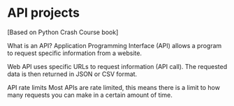 # API projects

[Based on Python Crash Course book]

What is an API?
Application Programming Interface (API) allows a program to request specific information from a website.

Web API uses specific URLs to request information (API call). The requested data is then returned in JSON or CSV format.

 API rate limits
 Most APIs are rate limited, this means there is a limit to how many requests you can make in a certain amount of time.


